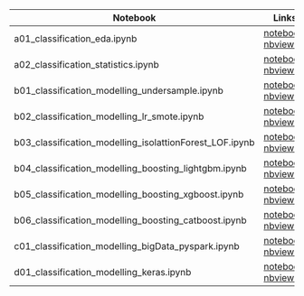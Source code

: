 
|  Notebook | Links  |  Description |  Author |
|---|---|---|---|
| a01_classification_eda.ipynb  | [notebook](https://github.com/bhishanpdl/Project_Fraud_Detection/blob/master/notebooks/a01_classification_eda.ipynb), [nbviewer](https://nbviewer.jupyter.org/github/bhishanpdl/Project_Fraud_Detection/blob/master/notebooks/a01_classification_eda.ipynb)  |   | [Bhishan Poudel](https://bhishanpdl.github.io/)  |
| a02_classification_statistics.ipynb  | [notebook](https://github.com/bhishanpdl/Project_Fraud_Detection/blob/master/notebooks/a02_classification_statistics.ipynb), [nbviewer](https://nbviewer.jupyter.org/github/bhishanpdl/Project_Fraud_Detection/blob/master/notebooks/a02_classification_statistics.ipynb)  |   | [Bhishan Poudel](https://bhishanpdl.github.io/)  |
| b01_classification_modelling_undersample.ipynb  | [notebook](https://github.com/bhishanpdl/Project_Fraud_Detection/blob/master/notebooks/b01_classification_modelling_undersample.ipynb), [nbviewer](https://nbviewer.jupyter.org/github/bhishanpdl/Project_Fraud_Detection/blob/master/notebooks/b01_classification_modelling_undersample.ipynb)  |   | [Bhishan Poudel](https://bhishanpdl.github.io/)  |
| b02_classification_modelling_lr_smote.ipynb  | [notebook](https://github.com/bhishanpdl/Project_Fraud_Detection/blob/master/notebooks/b02_classification_modelling_lr_smote.ipynb), [nbviewer](https://nbviewer.jupyter.org/github/bhishanpdl/Project_Fraud_Detection/blob/master/notebooks/b02_classification_modelling_lr_smote.ipynb)  |   | [Bhishan Poudel](https://bhishanpdl.github.io/)  |
| b03_classification_modelling_isolattionForest_LOF.ipynb  | [notebook](https://github.com/bhishanpdl/Project_Fraud_Detection/blob/master/notebooks/b03_classification_modelling_isolattionForest_LOF.ipynb), [nbviewer](https://nbviewer.jupyter.org/github/bhishanpdl/Project_Fraud_Detection/blob/master/notebooks/b03_classification_modelling_isolattionForest_LOF.ipynb)  |   | [Bhishan Poudel](https://bhishanpdl.github.io/)  |
| b04_classification_modelling_boosting_lightgbm.ipynb  | [notebook](https://github.com/bhishanpdl/Project_Fraud_Detection/blob/master/notebooks/b04_classification_modelling_boosting_lightgbm.ipynb), [nbviewer](https://nbviewer.jupyter.org/github/bhishanpdl/Project_Fraud_Detection/blob/master/notebooks/b04_classification_modelling_boosting_lightgbm.ipynb)  |   | [Bhishan Poudel](https://bhishanpdl.github.io/)  |
| b05_classification_modelling_boosting_xgboost.ipynb  | [notebook](https://github.com/bhishanpdl/Project_Fraud_Detection/blob/master/notebooks/b05_classification_modelling_boosting_xgboost.ipynb), [nbviewer](https://nbviewer.jupyter.org/github/bhishanpdl/Project_Fraud_Detection/blob/master/notebooks/b05_classification_modelling_boosting_xgboost.ipynb)  |   | [Bhishan Poudel](https://bhishanpdl.github.io/)  |
| b06_classification_modelling_boosting_catboost.ipynb  | [notebook](https://github.com/bhishanpdl/Project_Fraud_Detection/blob/master/notebooks/b06_classification_modelling_boosting_catboost.ipynb), [nbviewer](https://nbviewer.jupyter.org/github/bhishanpdl/Project_Fraud_Detection/blob/master/notebooks/b06_classification_modelling_boosting_catboost.ipynb)  |   | [Bhishan Poudel](https://bhishanpdl.github.io/)  |
| c01_classification_modelling_bigData_pyspark.ipynb  | [notebook](https://github.com/bhishanpdl/Project_Fraud_Detection/blob/master/notebooks/c01_classification_modelling_bigData_pyspark.ipynb), [nbviewer](https://nbviewer.jupyter.org/github/bhishanpdl/Project_Fraud_Detection/blob/master/notebooks/c01_classification_modelling_bigData_pyspark.ipynb)  |   | [Bhishan Poudel](https://bhishanpdl.github.io/)  |
| d01_classification_modelling_keras.ipynb  | [notebook](https://github.com/bhishanpdl/Project_Fraud_Detection/blob/master/notebooks/d01_classification_modelling_keras.ipynb), [nbviewer](https://nbviewer.jupyter.org/github/bhishanpdl/Project_Fraud_Detection/blob/master/notebooks/d01_classification_modelling_keras.ipynb)  |   | [Bhishan Poudel](https://bhishanpdl.github.io/)  |
